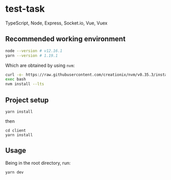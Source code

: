 # test-task

TypeScript, Node, Express, Socket.io, Vue, Vuex

## Recommended working environment

```bash
node --version # v12.16.1
yarn --version # 1.19.1
```

Which are obtained by using `nvm`:

```bash
curl -o- https://raw.githubusercontent.com/creationix/nvm/v0.35.3/install.sh | bash
exec bash
nvm install --lts
```

## Project setup

```
yarn install
```

then

```
cd client
yarn install
```

## Usage

Being in the root directory, run:

```
yarn dev
```
